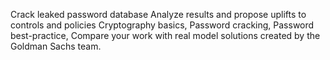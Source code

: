 Crack leaked password database
Analyze results and propose uplifts to controls and policies
Cryptography basics, 
Password cracking, 
Password best-practice, 
Compare your work with real model solutions created by the Goldman Sachs team.
